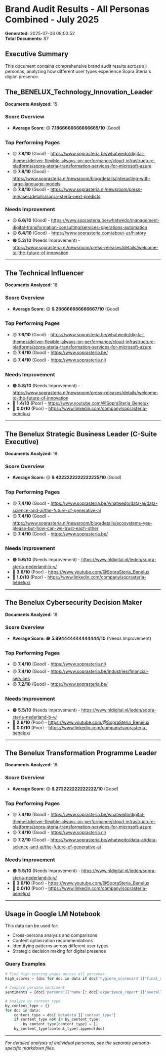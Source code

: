 # Brand Audit Results - All Personas Combined - July 2025

**Generated:** 2025-07-03 08:03:52  
**Total Documents:** 87

## Executive Summary

This document contains comprehensive brand audit results across all personas, analyzing how different user types experience Sopra Steria's digital presence.


## The_BENELUX_Technology_Innovation_Leader

**Documents Analyzed:** 15

### Score Overview
- **Average Score:** 🟡 **7.1866666666666665/10** (Good)

### Top Performing Pages
- 🟡 **7.8/10** (Good) - https://www.soprasteria.be/whatwedo/digital-themes/deliver-flexible-always-on-performance/cloud-infrastructure-platforms/sopra-steria-transformation-services-for-microsoft-azure
- 🟡 **7.8/10** (Good) - https://www.soprasteria.nl/newsroom/blog/details/interacting-with-large-language-models
- 🟡 **7.8/10** (Good) - https://www.soprasteria.nl/newsroom/press-releases/details/sopra-steria-next-predicts

### Needs Improvement
- 🟡 **6.6/10** (Good) - https://www.soprasteria.be/whatwedo/management-digital-transformation-consulting/services-operations-automation
- 🟡 **6.4/10** (Good) - https://www.soprasteria.com/about-us/history
- 🟠 **5.2/10** (Needs Improvement) - https://www.soprasteria.nl/newsroom/press-releases/details/welcome-to-the-future-of-innovation

---

## The Technical Influencer

**Documents Analyzed:** 18

### Score Overview
- **Average Score:** 🟡 **6.266666666666667/10** (Good)

### Top Performing Pages
- 🟡 **7.6/10** (Good) - https://www.soprasteria.be/whatwedo/digital-themes/deliver-flexible-always-on-performance/cloud-infrastructure-platforms/sopra-steria-transformation-services-for-microsoft-azure
- 🟡 **7.4/10** (Good) - https://www.soprasteria.be/
- 🟡 **7.4/10** (Good) - https://www.soprasteria.nl/

### Needs Improvement
- 🟠 **5.8/10** (Needs Improvement) - https://www.soprasteria.nl/newsroom/press-releases/details/welcome-to-the-future-of-innovation
- 🔴 **1.4/10** (Poor) - https://www.youtube.com/@SopraSteria_Benelux
- 🔴 **0.0/10** (Poor) - https://www.linkedin.com/company/soprasteria-benelux/

---

## The Benelux Strategic Business Leader (C-Suite Executive)

**Documents Analyzed:** 18

### Score Overview
- **Average Score:** 🟡 **6.4222222222222225/10** (Good)

### Top Performing Pages
- 🟡 **7.4/10** (Good) - https://www.soprasteria.be/whatwedo/data-ai/data-science-and-ai/the-future-of-generative-ai
- 🟡 **7.4/10** (Good) - https://www.soprasteria.nl/newsroom/blog/details/ecosystems-yes-please-but-how-can-we-trust-each-other
- 🟡 **7.4/10** (Good) - https://www.soprasteria.be/

### Needs Improvement
- 🟠 **5.6/10** (Needs Improvement) - https://www.nldigital.nl/leden/sopra-steria-nederland-b-v/
- 🔴 **3.6/10** (Poor) - https://www.youtube.com/@SopraSteria_Benelux
- 🔴 **1.0/10** (Poor) - https://www.linkedin.com/company/soprasteria-benelux/

---

## The Benelux Cybersecurity Decision Maker

**Documents Analyzed:** 18

### Score Overview
- **Average Score:** 🟠 **5.894444444444444/10** (Needs Improvement)

### Top Performing Pages
- 🟡 **7.4/10** (Good) - https://www.soprasteria.nl/
- 🟡 **7.4/10** (Good) - https://www.soprasteria.be/industries/financial-services
- 🟡 **7.2/10** (Good) - https://www.soprasteria.be/

### Needs Improvement
- 🟠 **5.5/10** (Needs Improvement) - https://www.nldigital.nl/leden/sopra-steria-nederland-b-v/
- 🔴 **2.6/10** (Poor) - https://www.youtube.com/@SopraSteria_Benelux
- 🔴 **0.0/10** (Poor) - https://www.linkedin.com/company/soprasteria-benelux/

---

## The Benelux Transformation Programme Leader

**Documents Analyzed:** 18

### Score Overview
- **Average Score:** 🟡 **6.272222222222222/10** (Good)

### Top Performing Pages
- 🟡 **7.4/10** (Good) - https://www.soprasteria.be/whatwedo/digital-themes/deliver-flexible-always-on-performance/cloud-infrastructure-platforms/sopra-steria-transformation-services-for-microsoft-azure
- 🟡 **7.4/10** (Good) - https://www.soprasteria.nl/
- 🟡 **7.2/10** (Good) - https://www.soprasteria.be/whatwedo/data-ai/data-science-and-ai/the-future-of-generative-ai

### Needs Improvement
- 🟠 **5.5/10** (Needs Improvement) - https://www.nldigital.nl/leden/sopra-steria-nederland-b-v/
- 🔴 **3.6/10** (Poor) - https://www.youtube.com/@SopraSteria_Benelux
- 🔴 **0.0/10** (Poor) - https://www.linkedin.com/company/soprasteria-benelux/

---

## Usage in Google LM Notebook

This data can be used for:
- Cross-persona analysis and comparisons
- Content optimization recommendations
- Identifying patterns across different user types
- Strategic decision making for digital presence

### Query Examples

```python
# Find high-scoring pages across all personas
high_scores = [doc for doc in data if doc['hygiene_scorecard']['final_score'] >= 7.0]

# Compare persona sentiment
sentiments = {doc['persona']['name']: doc['experience_report']['overall_sentiment'] for doc in data}

# Analyze by content type
by_content_type = {}
for doc in data:
    content_type = doc['metadata']['content_type']
    if content_type not in by_content_type:
        by_content_type[content_type] = []
    by_content_type[content_type].append(doc)
```

---
*For detailed analysis of individual personas, see the separate persona-specific markdown files.*
